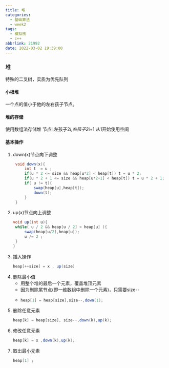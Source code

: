 ```yaml
---
title: 堆
categories:
  - 基础算法
  - week2
tags:
  - 模拟栈
  - c++
abbrlink: 21992
date: 2022-03-02 19:39:00
---
```

### 堆
特殊的二叉树，实质为优先队列
#### 小根堆
一个点的值小于他的左右孩子节点。
#### 堆的存储
使用数组法存储堆
节点i,左孩子2*i,右孩子2*i+1
从1开始使用空间
#### 基本操作
1. down(x)节点向下调整
   ```java
    void down(x){
        int t  = u ;
        if(u * 2 <= size && heap[u*2] < heap[t]) t = u * 2;
        if(u * 2 + 1 <= size && heap[u*2+1] < heap[t]) t = u * 2 + 1;
        if( u != t){
            swap(heap[u],heap[t]);
            down(t);
        }
    }
   ```
2. up(x)节点向上调整
   ```java
   void up(int u){
    while( u / 2 && heap[u / 2] > heap[u] ){
        swap(heap[u/2],heap[u]);
        u /= 2 ;
    }
   }
   ```
3. 插入操作
   ```java
   heap[++size] = x , up(size)
   ```
4. 删除最小值
   * 用整个堆的最后一个元素，覆盖堆顶元素
   * 因为删除尾节点(即一维数组中删除一个元素)，只需要size--
   * ```java
     heap[1] = heap[size],size--,down(1);
     ```
5.  删除任意元素
    ```java
    heap[k] = heap[size], size--,down(k),up(k);
    ```
6. 修改任意元素
   ```java
   heap[k] = x ,down(k),up(k);
   ```
7. 取出最小元素
   ```java
   heap[1] ;
   ```
